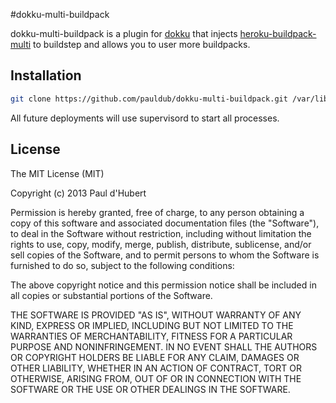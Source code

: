 #dokku-multi-buildpack

dokku-multi-buildpack is a plugin for [dokku][dokku] that injects
[heroku-buildpack-multi](https://github.com/ddollar/heroku-buildpack-multi) to buildstep and allows you to user more buildpacks.



## Installation

```sh
git clone https://github.com/pauldub/dokku-multi-buildpack.git /var/lib/dokku/plugins/dokku-multi-buildpack
```

All future deployments will use supervisord to start all processes.

## License

The MIT License (MIT)

Copyright (c) 2013 Paul d'Hubert

Permission is hereby granted, free of charge, to any person obtaining a copy
of this software and associated documentation files (the "Software"), to deal
in the Software without restriction, including without limitation the rights
to use, copy, modify, merge, publish, distribute, sublicense, and/or sell
copies of the Software, and to permit persons to whom the Software is
furnished to do so, subject to the following conditions:

The above copyright notice and this permission notice shall be included in
all copies or substantial portions of the Software.

THE SOFTWARE IS PROVIDED "AS IS", WITHOUT WARRANTY OF ANY KIND, EXPRESS OR
IMPLIED, INCLUDING BUT NOT LIMITED TO THE WARRANTIES OF MERCHANTABILITY,
FITNESS FOR A PARTICULAR PURPOSE AND NONINFRINGEMENT. IN NO EVENT SHALL THE
AUTHORS OR COPYRIGHT HOLDERS BE LIABLE FOR ANY CLAIM, DAMAGES OR OTHER
LIABILITY, WHETHER IN AN ACTION OF CONTRACT, TORT OR OTHERWISE, ARISING FROM,
OUT OF OR IN CONNECTION WITH THE SOFTWARE OR THE USE OR OTHER DEALINGS IN THE
SOFTWARE.

[dokku]: https://github.com/progrium/dokku
[super]: http://supervisord.org
